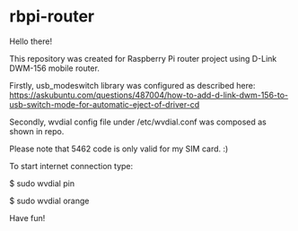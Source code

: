 # rbpi-router

Hello there!

This repository was created for Raspberry Pi router project using D-Link DWM-156 mobile router. 

Firstly, usb_modeswitch library was configured as described here: 
https://askubuntu.com/questions/487004/how-to-add-d-link-dwm-156-to-usb-switch-mode-for-automatic-eject-of-driver-cd

Secondly, wvdial config file under /etc/wvdial.conf was composed as shown in repo.

Please note that 5462 code is only valid for my SIM card. :)

To start internet connection type:

$ sudo wvdial pin

$ sudo wvdial orange
 
Have fun!
